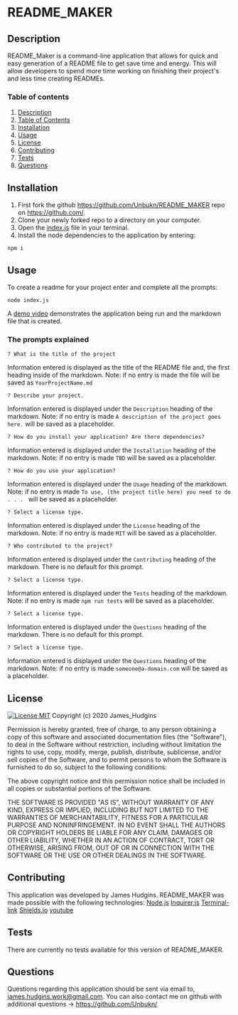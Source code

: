 # README_MAKER

## Description
README_Maker is a command-line application that allows for quick and easy generation of a README file to get save time and energy. This will allow developers to spend more time working on finishing their project's and less time creating READMEs.

### Table of contents
1. [Description](#Description)
2. [Table of Contents](#Table-of-Contents)
3. [Installation](#Installation)
4. [Usage](#Usage)
5. [License](#License)
6. [Contributing](#Contributing)
7. [Tests](#Tests)
8. [Questions](#Questions)

## Installation
1. First fork the github https://github.com/Unbukn/README_MAKER repo on https://github.com/.
2. Clone your newly forked repo to a directory on your computer.
3. Open the [index.js](./index.js) file in your terminal.
4. Install the node dependencies to the application by entering:
```
npm i
``` 

## Usage
To create a readme for your project enter and complete all the prompts:
```
node index.js
```
A [demo video](https://youtu.be/uRBiRK0loAc) demonstrates the application being run and the markdown file that is created.

### The prompts explained
```console
? What is the title of the project 
```
Information entered is displayed as the title of the README file and, the first heading inside of the markdown. Note: if no entry is made the file will be saved as ```YourProjectName.md```

```console
? Describe your project. 
```
Information entered is displayed under the ```Description``` heading of the markdown. Note: if no entry is made ```A description of the project goes here.``` will be saved as a placeholder.

```console
? How do you install your application? Are there dependencies? 
```
Information entered is displayed under the ```Installation``` heading of the markdown. Note: if no entry is made ```TBD``` will be saved as a placeholder.

```console
? How do you use your application? 
```
Information entered is displayed under the ```Usage``` heading of the markdown. Note: if no entry is made ```To use, (the project title here) you need to do . . . ``` will be saved as a placeholder.

```console
? Select a license type. 
```
Information entered is displayed under the ```License``` heading of the markdown. Note: if no entry is made ```MIT``` will be saved as a placeholder.

```console
? Who contributed to the project?
```
Information entered is displayed under the ```Contributing``` heading of the markdown. There is no default for this prompt.

```console
? Select a license type. 
```
Information entered is displayed under the ```Tests``` heading of the markdown. Note: if no entry is made ```npm run tests``` will be saved as a placeholder.

```console
? Select a license type. 
```
Information entered is displayed under the ```Questions``` heading of the markdown. There is no default for this prompt.

```console
? Select a license type. 
```
Information entered is displayed under the ```Questions``` heading of the markdown. Note: if no entry is made ```someone@a-domain.com``` will be saved as a placeholder.


## License
[![License MIT](https://img.shields.io/badge/License-MIT-brightgreen.svg)](https://shields.io/)
Copyright (c) 2020 James_Hudgins

Permission is hereby granted, free of charge, to any person obtaining a copy
of this software and associated documentation files (the "Software"), to deal
in the Software without restriction, including without limitation the rights
to use, copy, modify, merge, publish, distribute, sublicense, and/or sell
copies of the Software, and to permit persons to whom the Software is
furnished to do so, subject to the following conditions:

The above copyright notice and this permission notice shall be included in all
copies or substantial portions of the Software.

THE SOFTWARE IS PROVIDED "AS IS", WITHOUT WARRANTY OF ANY KIND, EXPRESS OR
IMPLIED, INCLUDING BUT NOT LIMITED TO THE WARRANTIES OF MERCHANTABILITY,
FITNESS FOR A PARTICULAR PURPOSE AND NONINFRINGEMENT. IN NO EVENT SHALL THE
AUTHORS OR COPYRIGHT HOLDERS BE LIABLE FOR ANY CLAIM, DAMAGES OR OTHER
LIABILITY, WHETHER IN AN ACTION OF CONTRACT, TORT OR OTHERWISE, ARISING FROM,
OUT OF OR IN CONNECTION WITH THE SOFTWARE OR THE USE OR OTHER DEALINGS IN THE
SOFTWARE.


## Contributing
This application was developed by James Hudgins. README_MAKER was made possible with the following technologies:
[Node.js](https://nodejs.org/api/fs.html)
[Inquirer,js](https://www.npmjs.com/package/inquirer)
[Terminal-link](https://www.npmjs.com/package/terminal-link)
[Shields.io](https://shields.io/)
[youtube](https://youtube.com)

## Tests
There are currently no tests available for this version of README_MAKER.

## Questions
Questions regarding this application should be sent via email to, james.hudgins.work@gmail.com. You can also contact me on github with additional questions -> https://github.com/Unbukn/